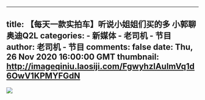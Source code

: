 
---
title: 【每天一款实拍车】听说小姐姐们买的多 小郭聊奥迪Q2L
categories: 
    - 新媒体
    - 老司机 - 节目
author: 老司机 - 节目
comments: false
date: Thu, 26 Nov 2020 16:00:00 GMT
thumbnail: http://imageqiniu.laosiji.com/FgwyhzlAulmVq1d6OwV1KPMYFGdN
---

<div>   
<img src="http://imageqiniu.laosiji.com/FgwyhzlAulmVq1d6OwV1KPMYFGdN" referrerpolicy="no-referrer">  
</div>
            